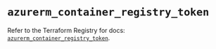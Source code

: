 # `azurerm_container_registry_token`

Refer to the Terraform Registry for docs: [`azurerm_container_registry_token`](https://registry.terraform.io/providers/hashicorp/azurerm/3.87.0/docs/resources/container_registry_token).
